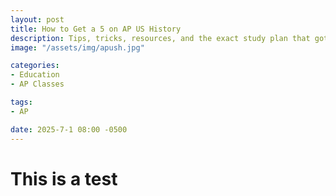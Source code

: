 ```yaml
---
layout: post
title: How to Get a 5 on AP US History
description: Tips, tricks, resources, and the exact study plan that got me an A+ in the class and a 5 on the APUSH exam my freshman year
image: "/assets/img/apush.jpg"

categories:
- Education
- AP Classes

tags:
- AP

date: 2025-7-1 08:00 -0500
---
```


# This is a test
